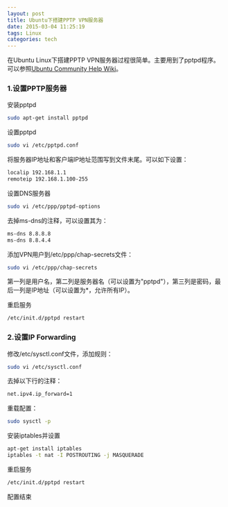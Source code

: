 ```yaml
---
layout: post
title: Ubuntu下搭建PPTP VPN服务器
date: 2015-03-04 11:25:19
tags: Linux
categories: tech
---
```


在Ubuntu Linux下搭建PPTP VPN服务器过程很简单。主要用到了pptpd程序。
可以参照[Ubuntu Community Help Wiki](https://help.ubuntu.com/community/PPTPServer)。

### 1.设置PPTP服务器

安装pptpd

```bash
sudo apt-get install pptpd
```

设置pptpd

```bash
sudo vi /etc/pptpd.conf
```

将服务器IP地址和客户端IP地址范围写到文件末尾。可以如下设置：

```txt
localip 192.168.1.1
remoteip 192.168.1.100-255
```

设置DNS服务器

```bash
sudo vi /etc/ppp/pptpd-options
```

去掉ms-dns的注释，可以设置其为：

```txt
ms-dns 8.8.8.8
ms-dns 8.8.4.4
```

添加VPN用户到/etc/ppp/chap-secrets文件：

```bash
sudo vi /etc/ppp/chap-secrets
```

第一列是用户名，第二列是服务器名（可以设置为"pptpd"），第三列是密码，最后一列是IP地址（可以设置为*，允许所有IP）。

重启服务

```bash
/etc/init.d/pptpd restart
```

### 2.设置IP Forwarding

修改/etc/sysctl.conf文件，添加规则：

```bash
sudo vi /etc/sysctl.conf
```

去掉以下行的注释：

```txt
net.ipv4.ip_forward=1
```

重载配置：

```bash
sudo sysctl -p
```

安装iptables并设置

```bash
apt-get install iptables
iptables -t nat -I POSTROUTING -j MASQUERADE
```

重启服务

```bash
/etc/init.d/pptpd restart
```

配置结束
